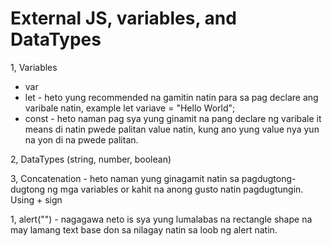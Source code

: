 # External JS, variables, and DataTypes

1, Variables
- var
- let - heto yung recommended na gamitin natin para sa pag declare ang varibale natin, example let variave = "Hello World";
- const - heto naman pag sya yung ginamit na pang declare ng varibale it means di natin pwede palitan value natin, kung ano yung value nya yun na yon di na pwede palitan.

2, DataTypes (string, number, boolean)

3, Concatenation - heto naman yung ginagamit natin sa pagdugtong-dugtong ng mga variables or kahit na anong gusto natin pagdugtungin. Using + sign



1, alert("") - nagagawa neto is sya yung lumalabas na rectangle shape na may lamang text base don sa nilagay natin sa loob ng alert natin.